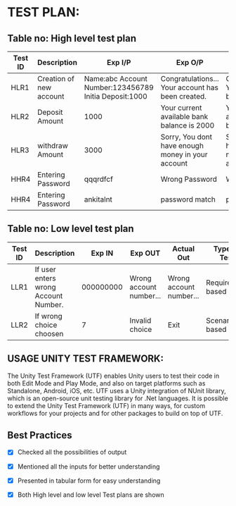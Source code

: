 # TEST PLAN:

## Table no: High level test plan

| **Test ID** | **Description**                                              | **Exp I/P** | **Exp O/P** | **Actual Out** |**Type Of Test**  |    
|-------------|--------------------------------------------------------------|------------|-------------|----------------|------------------|
|  HLR1       |Creation of new account| Name:abc  Account Number:123456789 Initia Deposit:1000|Congratulations... Your account has been created.|Congratulations... Your account has been created.|Requirement based |
|  HLR2       |Deposit Amount|1000 |Your current available bank balance is 2000|Your current available bank balance is 2000|Requirement based|
|  HLR3       |withdraw Amount|3000| Sorry, You dont have enough money in your account| Sorry, You dont have enough money in your account| Requirement based  |
|  HHR4       |Entering Password| qqqrdfcf|Wrong Password|Wrong Password|Boundary based    |
|  HHR4       |Entering Password| ankitalnt|password match|password match|Boundary based    |

## Table no: Low level test plan

| **Test ID** | **Description**                                              | **Exp IN** | **Exp OUT** | **Actual Out** |**Type Of Test**  |    
|-------------|--------------------------------------------------------------|------------|-------------|----------------|------------------|
|  LLR1       |If user enters wrong Account Number. | 000000000| Wrong account number...| Wrong account number...|Requirement based |
|  LLR2       |If wrong choice choosen| 7|Invalid choice|Exit|Scenario based    |


## USAGE UNITY TEST FRAMEWORK:
The Unity Test Framework (UTF) enables Unity users to test their code in both Edit Mode and Play Mode, and also on target platforms such as Standalone, Android, iOS, etc.
UTF uses a Unity integration of NUnit library, which is an open-source unit testing library for .Net languages.
It is possible to extend the Unity Test Framework (UTF) in many ways, for custom workflows for your projects and for other packages to build on top of UTF.


## Best Practices

 - [x] Checked all the possibilities of output
 - [x] Mentioned all the inputs for better understanding
 - [x] Presented in tabular form for easy understanding
 - [x] Both High level and low level Test plans are shown

